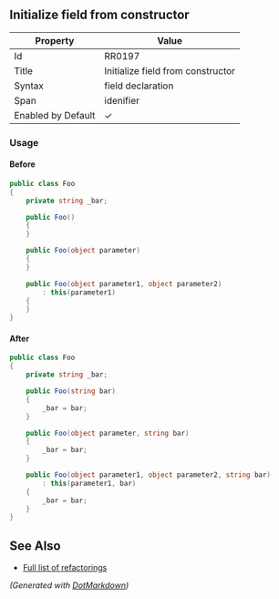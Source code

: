 ## Initialize field from constructor

| Property           | Value                             |
| ------------------ | --------------------------------- |
| Id                 | RR0197                            |
| Title              | Initialize field from constructor |
| Syntax             | field declaration                 |
| Span               | idenifier                         |
| Enabled by Default | &#x2713;                          |

### Usage

#### Before

```csharp
public class Foo
{
    private string _bar;

    public Foo()
    {
    }

    public Foo(object parameter)
    {
    }

    public Foo(object parameter1, object parameter2)
        : this(parameter1)
    {
    }
}
```

#### After

```csharp
public class Foo
{
    private string _bar;

    public Foo(string bar)
    {
        _bar = bar;
    }

    public Foo(object parameter, string bar)
    {
        _bar = bar;
    }

    public Foo(object parameter1, object parameter2, string bar)
        : this(parameter1, bar)
    {
        _bar = bar;
    }
}
```

## See Also

* [Full list of refactorings](Refactorings.md)


*\(Generated with [DotMarkdown](http://github.com/JosefPihrt/DotMarkdown)\)*